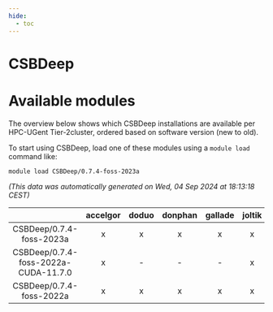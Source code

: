```yaml
---
hide:
  - toc
---
```


CSBDeep
=======

# Available modules


The overview below shows which CSBDeep installations are available per HPC-UGent Tier-2cluster, ordered based on software version (new to old).

To start using CSBDeep, load one of these modules using a `module load` command like:

```shell
module load CSBDeep/0.7.4-foss-2023a
```

*(This data was automatically generated on Wed, 04 Sep 2024 at 18:13:18 CEST)*  

| |accelgor|doduo|donphan|gallade|joltik|shinx|skitty|
| :---: | :---: | :---: | :---: | :---: | :---: | :---: | :---: |
|CSBDeep/0.7.4-foss-2023a|x|x|x|x|x|x|x|
|CSBDeep/0.7.4-foss-2022a-CUDA-11.7.0|x|-|-|-|x|-|-|
|CSBDeep/0.7.4-foss-2022a|x|x|x|x|x|-|x|
